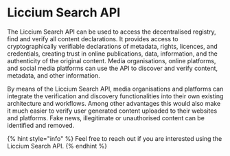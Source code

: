 # Liccium Search API

The Liccium Search API can be used to access the decentralised registry, find and verify all content declarations. It provides access to cryptographically verifiable declarations of metadata, rights, licences, and credentials, creating trust in online publications, data, information, and the authenticity of the original content. Media organisations, online platforms, and social media platforms can use the API to discover and verify content, metadata, and other information.

By means of the Liccium Search API, media organisations and platforms can integrate the verification and discovery functionalities into their own existing architecture and workflows. Among other advantages this would also make it much easier to verify user generated content uploaded to their websites and platforms. Fake news, illegitimate or unauthorised content can be identified and removed.

{% hint style="info" %}
Feel free to reach out if you are interested using the Liccium Search API.
{% endhint %}
